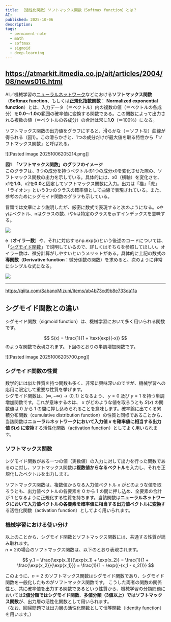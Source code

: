 ```yaml
---
title: ［活性化関数］ソフトマックス関数（Softmax function）とは？
AI:
published: 2025-10-06
description:
tags:
  - permanent-note
  - math
  - softmax
  - sigmoid
  - deep-learning
---
```


https://atmarkit.itmedia.co.jp/ait/articles/2004/08/news016.html
---

AI／機械学習の[ニューラルネットワーク](https://atmarkit.itmedia.co.jp/ait/articles/1901/06/news046.html)などにおける**ソフトマックス関数**（**Softmax function**、もしくは**正規化指数関数**： **Normalized exponential function**）とは、入力データ（＝ベクトル）内の複数の値（＝ベクトルの各成分）を**0.0**～**1.0**の範囲の確率値に変換する関数である。この関数によって出力される複数の値（＝ベクトルの各成分）の合計は常に**1.0**（＝100％）になる。

ソフトマックス関数の出力値をグラフにすると、滑らかな（＝ソフトな）曲線が得られる（図1）。この滑らかさと、1つの成分だけが最大値を取る特性から「ソフトマックス関数」と呼ばれる。

![[Pasted image 20251006205214.png]]

**図1　「ソフトマックス関数」のグラフのイメージ**  
このグラフは、3つの成分を持つベクトルの1つの成分x0を変化させた際の、ソフトマックス関数の出力を示している。具体的には、x0（横軸）を変化させ、x1を**1.0**、x2を**0.0**と固定してソフトマックス関数に入力。出力は「猫」「虎」「ライオン」という3つのクラスの確率値として曲線で表現されている。また、参考のためにシグモイド関数のグラフも示している。


冒頭では文章により説明したが、厳密に数式で表現すると次のようになる。xやyはベクトル、nはクラスの数、iやkは特定のクラスを示すインデックスを意味する。

![](https://image.itmedia.co.jp/ait/articles/2004/08/di-capture01.png)

e（**オイラー数**）や、それに対応するnp.exp(x)という後述のコードについては、「[シグモイド関数](https://atmarkit.itmedia.co.jp/ait/articles/2003/04/news021.html)」で説明しているので、詳しくはそちらを参照してほしい。オイラー数は、微分計算がしやすいというメリットがある。具体的に上記の数式の**導関数**（**Derivative function**：微分係数の関数）を求めると、次のように非常にシンプルな式になる。

![](https://image.itmedia.co.jp/ait/articles/2004/08/di-capture02.png)


---
https://qiita.com/SabanoMizuni/items/ab4b73cd9b8e733da11a

## シグモイド関数との違い

シグモイド関数（sigmoid function）は、機械学習において多く用いられる関数です。  

$$
S(x) = \frac{1}{1 + \text{exp}(-x)}
$$
のような関数で表現されます。下図のとおりの単調増加関数です。

![[Pasted image 20251006205700.png]]

### シグモイド関数の性質

数学的には似た性質を持つ関数も多く、非常に興味深いのですが、機械学習への応用に限定して重要な性質を挙げます。  
シグモイド関数は、$(\infty, -\infty) \rightarrow (0, 1)$ となるよう、 $y=0$ 及び $y=1$ を持つ単調増加関数です。これが意味するのは、 $x$ がどのような値を取ろうとも $S(x)$ の関数値は $0$ から $1$ の間に押し込められることを意味します。確率論に出てくる累積分布関数（cumulative distribution function）の性質と同様であることから、当該関数は**ニューラルネットワークにおいて入力値 $x$ を確率値に相当する出力値 $S(x)$ に変換**する活性化関数（activation function）としてよく用いられます。


### ソフトマックス関数

シグモイド関数がある一つの値（実数値）の入力に対して出力を行った関数であるのに対し、ソフトマックス関数は**複数値からなるベクトル**を入力し、それを正規化したベクトルを出力します。

ソフトマックス関数は、複数値からなる入力値ベクトル $x$ がどのような値を取ろうとも、出力値ベクトルの各要素を $0$ から $1$ の間に押し込め、全要素の合計が $1$ となるように正規化する性質を持ちます。当該関数は**ニューラルネットワークにおいて入力値ベクトルの各要素を確率値に相当する出力値ベクトルに変換**する活性化関数（activation function）としてよく用いられます。

### 機械学習における使い分け

以上のことから、シグモイド関数とソフトマックス関数には、共通する性質が読み取れます。  
$n=2$の場合のソフトマックス関数は、以下のとおり表現されます。

$$
y_1 = \frac{\exp(x_1)}{\exp(x_1) + \exp(x_2)} = \frac{1}{1 + \frac{\exp{x_2}}{\exp{x_1}}} = \frac{1}{1 + \exp{(-(x_1 - x_2))}}
$$

このように、$n=2$ のソフトマックス関数はシグモイド関数であり、シグモイド関数を一般化したものがソフトマックス関数です。
こうした両者の関数の関係性と、共に確率値を出力する関数であるという性質から、機械学習の分類問題においては**2値分類ではシグモイド関数**、**多値分類（3値以上）ではソフトマックス関数**が、出力層の活性化関数として用いられます。  
（なお、回帰問題では出力層の活性化関数として恒等関数（identity function）を用います。）

